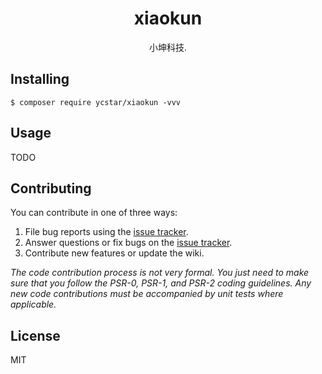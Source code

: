 <h1 align="center"> xiaokun </h1>

<p align="center"> 小坤科技.</p>


## Installing

```shell
$ composer require ycstar/xiaokun -vvv
```

## Usage

TODO

## Contributing

You can contribute in one of three ways:

1. File bug reports using the [issue tracker](https://github.com/ycstar/xiaokun/issues).
2. Answer questions or fix bugs on the [issue tracker](https://github.com/ycstar/xiaokun/issues).
3. Contribute new features or update the wiki.

_The code contribution process is not very formal. You just need to make sure that you follow the PSR-0, PSR-1, and PSR-2 coding guidelines. Any new code contributions must be accompanied by unit tests where applicable._

## License

MIT